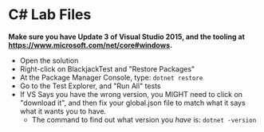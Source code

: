 # C# Lab Files

**Make sure you have Update 3 of Visual Studio 2015, and the tooling at https://www.microsoft.com/net/core#windows.**

- Open the solution
- Right-click on BlackjackTest and "Restore Packages"
- At the Package Manager Console, type: `dotnet restore`
- Go to the Test Explorer, and "Run All" tests
- If VS Says you have the wrong version, you MIGHT need to click on "download it", and then fix your global.json 
  file to match what it says what it wants you to have.
    - The command to find out what version you *have* is: `dotnet -version`



